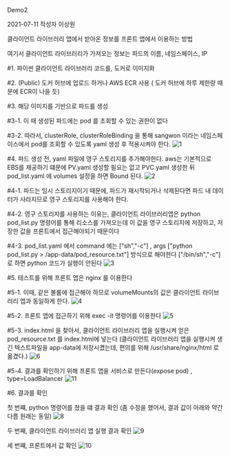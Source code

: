 Demo2 

2021-07-11 작성자 이상원 

클라이언트 라이브러리 앱에서 받아온 정보를 프론트 앱에서 이용하는 방법

여기서 클라이언트 라이브러리가 가져오는 정보는 파드의 이름, 네임스페이스, IP

#1. 파이썬 클라이언트 라이브러리 코드를, 도커로 이미지화

#2. (Public) 도커 허브에 업로드 하거나 AWS ECR 사용 ( 도커 허브에 하루 제한량 때문에 ECR이 나을 듯)

#3. 해당 이미지를 기반으로 파드를 생성

#3-1. 이 때 생성된 파드에는 pod 를 조회할 수 있는 권한이 없다

#3-2. 따라서, clusterRole, clusterRoleBinding 을 통해 sangwon 이라는 네임스페이스에서
pod를 조회할 수 있도록 yaml 생성 후 적용시켜야 한다.
![1](https://user-images.githubusercontent.com/50174803/125182255-6e899d80-e247-11eb-9d1d-35aac9aad626.PNG)

#4. 파드 생성 전, yaml 파일에 영구 스토리지를 추가해야한다.
aws는 기본적으로 EBS를 제공하기 떄문에 PV.yaml 생성할 필요는 없고 PVC.yaml 생성한 뒤
pod_list.yaml 에 volumes 설정을 하면 Bound 된다.
![2](https://user-images.githubusercontent.com/50174803/125182267-9547d400-e247-11eb-8ee3-93e5ca8320c7.PNG)

#4-1. 파드는 임시 스토리지이기 때문에, 파드가 재시작되거나 삭제된다면 파드 내 데이터가 사라지므로
영구 스토리지를 사용해야 한다. 

#4-2. 영구 스토리지를 사용하는 이유는, 클라이언트 라이브러리앱은 python pod_list.py 명령어를 통해
리소스를 가져오는데 이 값을 영구 스토리지에 저장하고, 저장한 값을 프론트에서 접근해야되기 때문이다

#4-3. pod_list.yaml 에서 command 에는 ["sh","-c"] , args ["python pod_list.py > /app-data/pod_resource.txt"] 방식으로 해야한다
["/bin/sh","-c"] 로 하면 python 코드가 실행이 안된다
![3](https://user-images.githubusercontent.com/50174803/125182282-b6a8c000-e247-11eb-9d3f-66a9bca83737.PNG)

#5. 테스트를 위해 프론트 앱은 nginx 를 이용한다

#5-1. 이때, 같은 볼륨에 접근해야 하므로 volumeMounts의 값은 클라이언트 라이브러리 앱과 동일하게 한다.
![4](https://user-images.githubusercontent.com/50174803/125182302-e48e0480-e247-11eb-98d7-27639c06f284.png)

#5-2. 프론트 앱에 접근하기 위해 exec -it 명령어를 이용한다
![5](https://user-images.githubusercontent.com/50174803/125182351-523a3080-e248-11eb-990a-56b161613bcd.PNG)

#5-3. index.html 을 찾아서, 클라이언트 라이브러리 앱을 실행시켜 얻은 pod_resource.txt 를
index.html에 넣는다 
(클라이언트 라이브러리 앱을 실행시켜 생긴 텍스트파일을 app-data에 저장시켰는데,
편의를 위해 /usr/share/nginx/html 로 옮겼다.)
![6](https://user-images.githubusercontent.com/50174803/125182396-ac3af600-e248-11eb-8b79-fd48b29151b5.PNG)

#5-4. 결과를 확인하기 위해 프론트 앱을 서비스로 만든다(expose pod) , type=LoadBalancer
![11](https://user-images.githubusercontent.com/50174803/125182758-b3173800-e24b-11eb-99c8-acae576d64d4.PNG)

#6. 결과를 확인

첫 번쨰, python 명령어를 쳤을 떄 결과 확인 (좀 수정을 했어서, 결과 값이 아래와 약간다름 원래는 동일) 
![8](https://user-images.githubusercontent.com/50174803/125182461-210e3000-e249-11eb-9254-ea6014c41ab3.png)

두 번째, 클라이언트 라이브러리 앱 실행 결과 확인
![9](https://user-images.githubusercontent.com/50174803/125182489-5450bf00-e249-11eb-8127-74f0d2ddbb62.PNG)

세 번쨰, 프론트에서 값 확인
![10](https://user-images.githubusercontent.com/50174803/125182509-8104d680-e249-11eb-94bd-12f31b810424.PNG)

